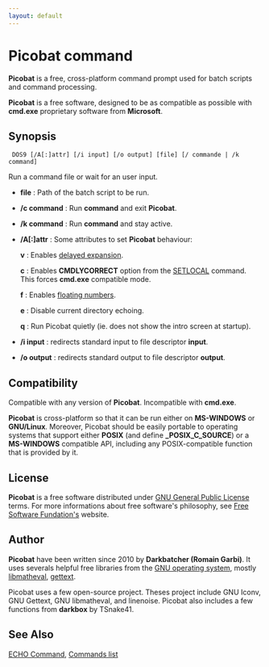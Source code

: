 ```yaml
---
layout: default
---
```

# Picobat command #

**Picobat** is a free, cross-platform command prompt used for batch scripts and 
command processing.

**Picobat** is a free software, designed to be as compatible as possible with 
**cmd.exe** proprietary software from **Microsoft**.

## Synopsis ##

     DOS9 [/A[:]attr] [/i input] [/o output] [file] [/ commande | /k command]

Run a command file or wait for an user input.

* **file** : Path of the batch script to be run.

* **/c command** : Run **command** and exit **Picobat**.

* **/k command** : Run **command** and stay active.

* **/A\[:\]attr** : Some attributes to set **Picobat** behaviour:

    **v** : Enables [delayed expansion](spec/var).

    **c** : Enables **CMDLYCORRECT** option from the [SETLOCAL](setlocal) 
    command. This forces **cmd.exe** compatible mode.

    **f** : Enables [floating numbers](spec/exp).

    **e** : Disable current directory echoing.

    **q** : Run Picobat quietly \(ie. does not show the intro screen at 
    startup\).

* **/i input** : redirects standard input to file descriptor **input**.

* **/o output** : redirects standard output to file descriptor **output**.

## Compatibility ##

Compatible with any version of **Picobat**. Incompatible with **cmd.exe**.

**Picobat** is cross-platform so that it can be run either on **MS-WINDOWS** or 
**GNU/Linux**. Moreover, Picobat should be easily portable to operating systems 
that support either **POSIX** \(and define **\_POSIX\_C\_SOURCE**\) or a 
**MS-WINDOWS** compatible API, including any POSIX-compatible function that is 
provided by it.

## License ##

**Picobat** is a free software distributed under [GNU General Public 
License](http://www.gnu.org/licenses/gpl.html) terms. For more informations 
about free software's philosophy, see [Free Software 
Fundation's](http://www.fsf.org) website.

## Author ##

**Picobat** have been written since 2010 by **Darkbatcher \(Romain Garbi\)**. It 
uses severals helpful free libraries from the [GNU operating 
system](http://www.gnu.org/), mostly 
[libmatheval](http://www.gnu.org/software/libmatheval/), 
[gettext](https://www.gnu.org/software/gettext/).

Picobat uses a few open-source project. Theses project include GNU Iconv, GNU 
Gettext, GNU libmatheval, and linenoise. Picobat also includes a few functions 
from **darkbox** by TSnake41.

## See Also ##

[ECHO Command](echo), [Commands list](commands) 

